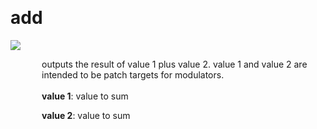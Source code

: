 
<a name=add></a><br>
# <b>add</b>
<img src="../images/add.png"><br>
<div style="display:inline-block;margin-left:50px;">
outputs the result of value 1 plus value 2. value 1 and value 2 are intended to be patch targets for modulators.<br/><br/>
<b>value 1</b>: value to sum<br>

<b>value 2</b>: value to sum<br>
